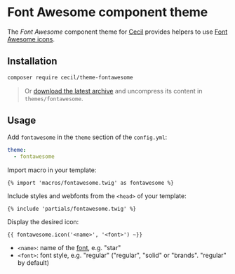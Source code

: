 # Font Awesome component theme

The _Font Awesome_ component theme for [Cecil](https://cecil.app) provides helpers to use [Font Awesome icons](https://fontawesome.com/search?o=r&m=free&s=solid%2Cregular&f=brands%2Cclassic).

## Installation

```bash
composer require cecil/theme-fontawesome
```

> Or [download the latest archive](https://github.com/Cecilapp/theme-fontawesome/releases/latest/) and uncompress its content in `themes/fontawesome`.

## Usage

Add `fontawesome` in the `theme` section of the `config.yml`:

```yaml
theme:
  - fontawesome
```

Import macro in your template:

```twig
{% import 'macros/fontawesome.twig' as fontawesome %}
```

Include styles and webfonts from the `<head>` of your template:

```twig
{% include 'partials/fontawesome.twig' %}
```

Display the desired icon:

```twig
{{ fontawesome.icon('<name>', '<font>') ~}}
```

- `<name>`: name of the [font](https://fontawesome.com/search?o=r&m=free&s=solid%2Cregular&f=brands%2Cclassic), e.g. "star"
- `<font>`: font style, e.g. "regular" ("regular", "solid" or "brands". "regular" by default)
